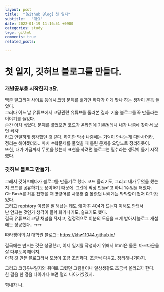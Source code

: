 ```yaml
---
layout: post
title:  "[Github Blog] 첫 일지"
subtitle:   "개요"
date: 2022-01-19 11:16:51 +0900
categories: study
tags: github
comments: true
related_posts:

---
```


# 첫 일지, 깃허브 블로그를 만들다.<br/>

   
### 개발공부를 시작한지 3달.
   
   
백준 알고리즘 사이트 등에서 코딩 문제를 풀기만 하다가 이게 맞나 하는 생각이 문득 들었다.   
그러다 어느 날 유튜브에서 코딩관련 유튜브를 둘러본 결과, 기술 블로그를 꼭 만들라는 이야기를 들었다.   
순간 아차 싶었다. 문제를 풀었으면 코드가 온라인에 기록될테니 내가 나중에 찾아서 보면 되지!   
라고 안일하게 생각했던 것 같다. 하지만 막상 나중에는 기억이 안나는게 다반사더라.   
정리는 해야겠더라.. 마치 수학문제를 풀었을 때 틀린 문제를 오답노트 정리하듯이.   
또한, 내가 지금까지 무엇을 했는지 표현을 하려면 블로그는 필수라는 생각이 들기 시작했다.   
   
   
### 깃허브 블로그 만들기.
   
   
그래서 깃허브에다가 블로그를 만들기로 했다. 코드 올리기도, 그리고 내가 무엇을 했는지 코드를 공유하기도 용이하기 때문에.
그런데 막상 만들려고 하니 1주일을 해맸다.   
Git Bash를 처음 접했을 때 명령어를 사용할 줄 몰랐던 나에게는 막막함이 먼저 다가왔었다.   
그리고 repistory 이름을 잘 해놨는 데도 왜 자꾸 404가 뜨는지 이해도 안돼서   
난 안되는 것인가 생각이 들어 화가나기도, 슬프기도 했다.   
결국 유튜브의 코딩 채널을 뒤지고, 결정적으로 이분의 도움을 크게 받아서 블로그 개설에는 성공했다.. ㅠㅠ   
   
따라쟁이의 AI 대학원 블로그 : <https://khw11044.github.io/>
   
결국에는 만드는 것은 성공했고, 이제 일지를 작성하기 위해서 html은 물론, 마크다운을 잘 다루도록 해야지.   
아직 갓 만든 블로그라서 모양이 조금 조잡하다. 조금씩 다듬고, 정리해나가야지.   

그리고 코딩공부일지와 취미로 그렸던 그림들이나 일상생활도 조금씩 올리고자 한다.   
한 걸음 한 걸음 나아가다 보면 멀리 나아가있겠지.   
   
힘내자 나.